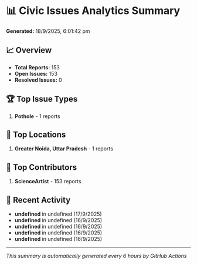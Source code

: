# 📊 Civic Issues Analytics Summary

**Generated:** 18/9/2025, 6:01:42 pm

## 📈 Overview
- **Total Reports:** 153
- **Open Issues:** 153
- **Resolved Issues:** 0

## 🏆 Top Issue Types
1. **Pothole** - 1 reports

## 📍 Top Locations
1. **Greater Noida, Uttar Pradesh** - 1 reports

## 👥 Top Contributors
1. **ScienceArtist** - 153 reports

## 📅 Recent Activity
- **undefined** in undefined (17/9/2025)
- **undefined** in undefined (16/9/2025)
- **undefined** in undefined (16/9/2025)
- **undefined** in undefined (16/9/2025)
- **undefined** in undefined (16/9/2025)

---
*This summary is automatically generated every 6 hours by GitHub Actions*
